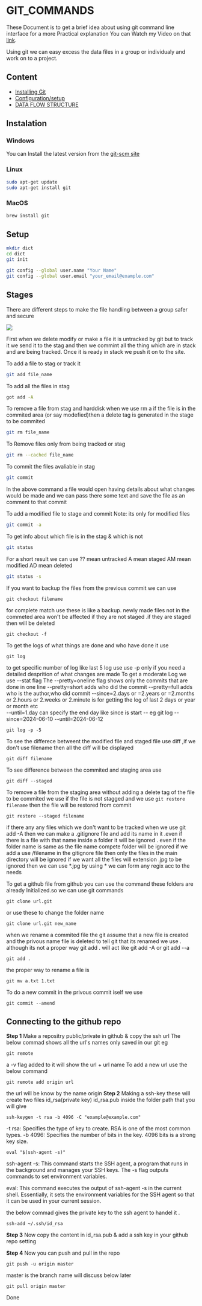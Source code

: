 #                               GIT_COMMANDS

These Document is to get a brief idea about using git command line interface
for  a more Practical explanation You can Watch my Video on that [link](https://youtube.com/).

Using git we can easy excess the data files in a group or individualy and work
on to a project.

## Content 

- [Installing Git](#instalation)
- [Configuration/setup](#setup)
- [DATA FLOW STRUCTURE](#stages)


## Instalation
###  Windows
You can Install the latest version from the [git-scm site](https://git-scm.com/download/win)
### Linux
```bash
sudo apt-get update
sudo apt-get install git
```
### MacOS
```bash
brew install git
```
## Setup
```bash
mkdir dict
cd dict
git init
```

```bash
git config --global user.name "Your Name"
git config --global user.email "your_email@example.com"
```


## Stages

There are different steps to make the file handling between a group safer and secure

<img src='https://res.cloudinary.com/practicaldev/image/fetch/s--M_fHUEqA--/c_limit%2Cf_auto%2Cfl_progressive%2Cq_auto%2Cw_880/https://thepracticaldev.s3.amazonaws.com/i/128hsgntnsu9bww0y8sz.png'>

First when we delete modify or make a file it is untracked by git but to track
it we send it to the stag and then we commint all the thing which are in 
stack and are being tracked.
Once it is ready in stack we push it on to the site.


To add a file to stag or track it 

```bash
git add file_name
```

To add all the files in stag

```bash
got add -A
```


To remove a file from stag and harddisk
when we use rm a if the file is in the commited area (or say modefied)then  a delete tag is generated in the stage to be commited 
```bash
git rm file_name
```

To Remove files only from being tracked or stag

```bash
git rm --cached file_name
```

To commit the files avaliable in stag

```bash
git commit
```
In the above command a file would open having details about what changes would
be made and we can pass there some text and save the file as an comment to
that commit 

To add a modified file to stage and commit 
Note: its only for modified files

```bash
git commit -a
```

To get info about which file is in the stag & which is not 

```bash
git status
```
For a short result we can use 
?? mean untracked A mean staged AM mean modified  AD mean deleted 
```bash
git status -s
```
If you want to backup the files from the previous commit we can use 
```
git checkout filename
```
for complete match use
these is like a backup. newly made files not in the commeted area won't be affected if they are not staged .if they are staged then will be deleted  
```
git checkout -f
```                                                                                                                                                                       
To get the logs of what things are done and who have done it use 
```
git log
```
to get specific number of log like last 5 log use
use -p only if you need a detailed desprition of what changes are made 
To get a moderate Log we use --stat flag 
The --pretty=oneline flag shows only the commits that are done in one line 
--pretty=short adds who did the commit
--pretty=full adds who is the author,who did commit
--since=2.days or =2.years or =2.months or 2.hours or 2.weeks or 2.minute is for getting the log of last 2 days or year or month etc      
--until=1.day can specify the end day like since is start
-- eg git log --since=2024-06-10 --until=2024-06-12
```
git log -p -5
```


To see the differece betweent the modified file and staged file use diff ,if we don't use filename then all the diff will be displayed
```
git diff filename
```

To see difference between the commited and staging area use 
```
git diff --staged
```
To remove a file from the staging area without adding a delete tag of the file to be commited we use 
if the file is not stagged and we use  ```git restore filename``` then the file will be restored from commit
```
git restore --staged filename
```
if there any any files which we don't want to be tracked when we use git add -A  then we can make a .gitignore file and add its name in it .even if there is a file with that name inside a folder it will be ignored . even if the folder name is same as the file name compete folder will be ignored
if we add a use /filename in the gitignore file then only the files in the main directory will be ignored
if we want all the files will extension .jpg to be ignored then we can use *.jpg
by using * we can form any regix acc to the needs

To get a github file from github you can use the command 
these folders are already Initialized.so we can use git commands
```
git clone url.git 
```
or use these to change the folder name

```
git clone url.git new_name
```

when we rename a commited file the git assume that a new file is created and the privous name file is deleted to tell git that its renamed we use .
although its not a proper way git add . will act like git add -A or git add --a
```
git add .
```
the proper way to rename a file is 
```
git mv a.txt 1.txt
```

To do a new commit in the privous commit iself we use 
```
git commit --amend
```

## Connecting to the github repo

**Step 1**
Make a repositry public/private in github & copy the ssh url 
The below commad shows all the url's names only saved in our git eg
```
git remote 
```
a -v flag added to it will show the url + url name
To add a new url use the below command
```
git remote add origin url
```
the url will be know by the name origin 
**Step 2**
Making a ssh-key
these will create two files id_rsa(private key) id_rsa.pub inside the folder path that you will give
```
ssh-keygen -t rsa -b 4096 -C "example@example.com"
```
-t rsa: Specifies the type of key to create. RSA is one of the most common types.
-b 4096: Specifies the number of bits in the key. 4096 bits is a strong key size.

```
eval "$(ssh-agent -s)"
```
ssh-agent -s: This command starts the SSH agent, a program that runs in the background and manages your SSH keys. The -s flag outputs commands to set environment variables.

eval: This command executes the output of ssh-agent -s in the current shell. Essentially, it sets the environment variables for the SSH agent so that it can be used in your current session.

the below commad gives the private key to the ssh agent to handel it .
```
ssh-add ~/.ssh/id_rsa
```
**Step 3**
Now copy the content in id_rsa.pub & add a ssh key in your github repo setting

**Step 4**
Now you can push and pull in the repo
```
git push -u origin master
```
master is the branch name will discuss below later

```
git pull origin master
```
       
Done 
